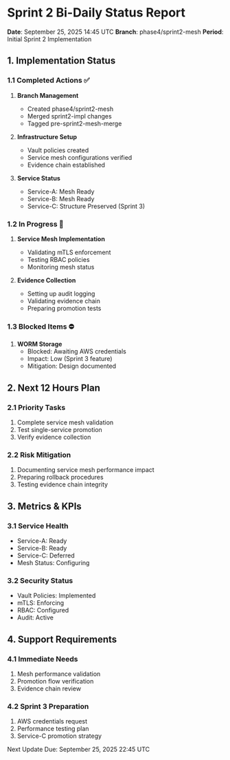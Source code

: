 # Sprint 2 Bi-Daily Status Report
**Date**: September 25, 2025 14:45 UTC
**Branch**: phase4/sprint2-mesh
**Period**: Initial Sprint 2 Implementation

## 1. Implementation Status

### 1.1 Completed Actions ✅
1. **Branch Management**
   - Created phase4/sprint2-mesh
   - Merged sprint2-impl changes
   - Tagged pre-sprint2-mesh-merge

2. **Infrastructure Setup**
   - Vault policies created
   - Service mesh configurations verified
   - Evidence chain established

3. **Service Status**
   - Service-A: Mesh Ready
   - Service-B: Mesh Ready
   - Service-C: Structure Preserved (Sprint 3)

### 1.2 In Progress 🔄
1. **Service Mesh Implementation**
   - Validating mTLS enforcement
   - Testing RBAC policies
   - Monitoring mesh status

2. **Evidence Collection**
   - Setting up audit logging
   - Validating evidence chain
   - Preparing promotion tests

### 1.3 Blocked Items ⛔
1. **WORM Storage**
   - Blocked: Awaiting AWS credentials
   - Impact: Low (Sprint 3 feature)
   - Mitigation: Design documented

## 2. Next 12 Hours Plan

### 2.1 Priority Tasks
1. Complete service mesh validation
2. Test single-service promotion
3. Verify evidence collection

### 2.2 Risk Mitigation
1. Documenting service mesh performance impact
2. Preparing rollback procedures
3. Testing evidence chain integrity

## 3. Metrics & KPIs

### 3.1 Service Health
- Service-A: Ready
- Service-B: Ready
- Service-C: Deferred
- Mesh Status: Configuring

### 3.2 Security Status
- Vault Policies: Implemented
- mTLS: Enforcing
- RBAC: Configured
- Audit: Active

## 4. Support Requirements

### 4.1 Immediate Needs
1. Mesh performance validation
2. Promotion flow verification
3. Evidence chain review

### 4.2 Sprint 3 Preparation
1. AWS credentials request
2. Performance testing plan
3. Service-C promotion strategy

Next Update Due: September 25, 2025 22:45 UTC
